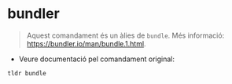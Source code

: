 # bundler

> Aquest comandament és un àlies de `bundle`.
> Més informació: <https://bundler.io/man/bundle.1.html>.

- Veure documentació pel comandament original:

`tldr bundle`
